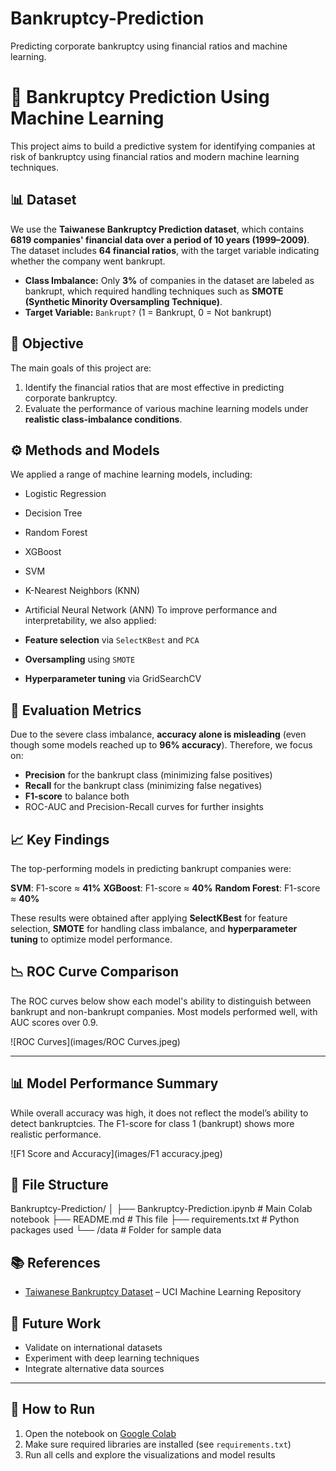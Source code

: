# Bankruptcy-Prediction
Predicting corporate bankruptcy using financial ratios and machine learning.
# 🏦 Bankruptcy Prediction Using Machine Learning

This project aims to build a predictive system for identifying companies at risk of bankruptcy using financial ratios and modern machine learning techniques.

## 📊 Dataset

We use the **Taiwanese Bankruptcy Prediction dataset**, which contains **6819 companies' financial data over a period of 10 years (1999–2009)**. The dataset includes **64 financial ratios**, with the target variable indicating whether the company went bankrupt.

- **Class Imbalance:** Only **3%** of companies in the dataset are labeled as bankrupt, which required handling techniques such as **SMOTE (Synthetic Minority Oversampling Technique)**.
- **Target Variable:** `Bankrupt?` (1 = Bankrupt, 0 = Not bankrupt)

## 🧠 Objective

The main goals of this project are:

1. Identify the financial ratios that are most effective in predicting corporate bankruptcy.
2. Evaluate the performance of various machine learning models under **realistic class-imbalance conditions**.

## ⚙️ Methods and Models

We applied a range of machine learning models, including:

- Logistic Regression
- Decision Tree
- Random Forest
- XGBoost
- SVM
- K-Nearest Neighbors (KNN)
- Artificial Neural Network (ANN)
To improve performance and interpretability, we also applied:

- **Feature selection** via `SelectKBest` and `PCA`
- **Oversampling** using `SMOTE`
- **Hyperparameter tuning** via GridSearchCV

## 🎯 Evaluation Metrics

Due to the severe class imbalance, **accuracy alone is misleading** (even though some models reached up to **96% accuracy**). Therefore, we focus on:

- **Precision** for the bankrupt class (minimizing false positives)
- **Recall** for the bankrupt class (minimizing false negatives)
- **F1-score** to balance both
- ROC-AUC and Precision-Recall curves for further insights

## 📈 Key Findings

The top-performing models in predicting bankrupt companies were:

**SVM**: F1-score ≈ **41%**
**XGBoost**: F1-score ≈ **40%**
**Random Forest**: F1-score ≈ **40%**

These results were obtained after applying **SelectKBest** for feature selection, **SMOTE** for handling class imbalance, and **hyperparameter tuning** to optimize model performance.

## 📉 ROC Curve Comparison

The ROC curves below show each model's ability to distinguish between bankrupt and non-bankrupt companies. Most models performed well, with AUC scores over 0.9.

![ROC Curves](images/ROC Curves.jpeg)

---

## 📊 Model Performance Summary

While overall accuracy was high, it does not reflect the model’s ability to detect bankruptcies. The F1-score for class 1 (bankrupt) shows more realistic performance.

![F1 Score and Accuracy](images/F1 accuracy.jpeg)

## 📁 File Structure
Bankruptcy-Prediction/
│
├── Bankruptcy-Prediction.ipynb # Main Colab notebook
├── README.md # This file
├── requirements.txt #  Python packages used
└── /data #  Folder for sample data

## 📚 References

- [Taiwanese Bankruptcy Dataset](https://archive.ics.uci.edu/ml/datasets/Polish+companies+bankruptcy+data) – UCI Machine Learning Repository

## 🚀 Future Work

- Validate on international datasets
- Experiment with deep learning techniques
- Integrate alternative data sources
---

## 🔗 How to Run

1. Open the notebook on [Google Colab](https://colab.research.google.com/)
2. Make sure required libraries are installed (see `requirements.txt`)
3. Run all cells and explore the visualizations and model results

